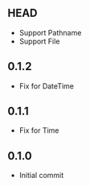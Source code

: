 ## HEAD

* Support Pathname
* Support File

## 0.1.2

* Fix for DateTime

## 0.1.1

* Fix for Time

## 0.1.0

* Initial commit
